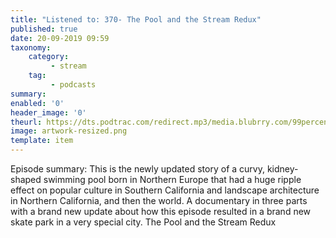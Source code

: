 ```yaml
---
title: "Listened to: 370- The Pool and the Stream Redux"
published: true
date: 20-09-2019 09:59
taxonomy:
    category:
         - stream
    tag:
         - podcasts
summary:
enabled: '0'
header_image: '0'
theurl: https://dts.podtrac.com/redirect.mp3/media.blubrry.com/99percentinvisible/dovetail.prxu.org/96/e89c3ad5-62ef-45c1-a58f-ef9e6fe344e6/01_370_The_Pool_and_the_Stream_Redux_pt_01.mp3
image: artwork-resized.png
template: item
---
```

 
Episode summary: This is the newly updated story of a curvy, kidney-shaped swimming pool born in Northern Europe that had a huge ripple effect on popular culture in Southern California and landscape architecture in Northern California, and then the world. A documentary in three parts with a brand new update about how this episode resulted in a brand new skate park in a very special city. The Pool and the Stream Redux
